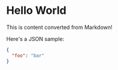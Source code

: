 # Hello World

This is content converted from Markdown!

Here's a JSON sample:

  ```json
  {
    "foo": "bar"
  }
  ```
  
